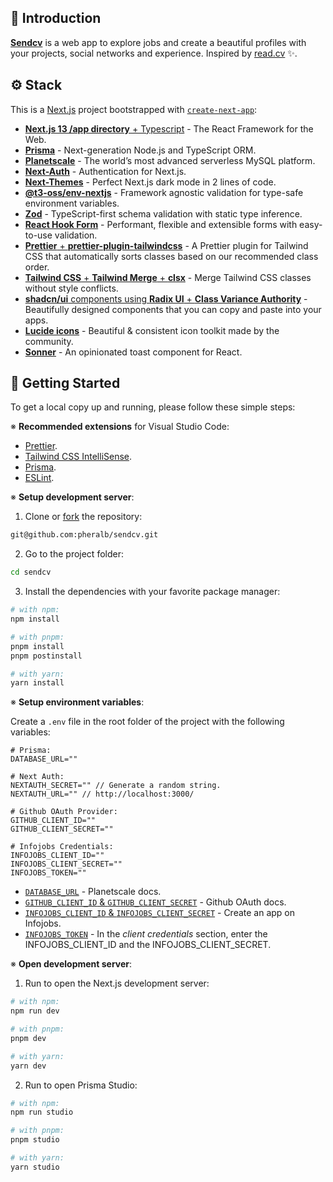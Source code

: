## 👋 Introduction

[**Sendcv**](https://sendcv.vercel.app) is a web app to explore jobs and create a beautiful profiles with your projects, social networks and experience. Inspired by [read.cv](https://read.cv/) ✨.

## ⚙️ Stack

This is a [Next.js](https://nextjs.org/) project bootstrapped with [`create-next-app`](https://github.com/vercel/next.js/tree/canary/packages/create-next-app):

- [**Next.js 13 /app directory** + Typescript](https://nextjs.org/) - The React Framework for the Web.
- [**Prisma**](https://www.prisma.io/) - Next-generation Node.js and TypeScript ORM.
- [**Planetscale**](https://planetscale.com/) - The world’s most advanced serverless MySQL platform.
- [**Next-Auth**](https://next-auth.js.org/) - Authentication for Next.js.
- [**Next-Themes**](https://github.com/pacocoursey/next-themes) - Perfect Next.js dark mode in 2 lines of code.
- [**@t3-oss/env-nextjs**](https://env.t3.gg/) - Framework agnostic validation for type-safe environment variables.
- [**Zod**](https://zod.dev/) - TypeScript-first schema validation with static type inference.
- [**React Hook Form**](https://react-hook-form.com/) - Performant, flexible and extensible forms with easy-to-use validation.
- [**Prettier** + **prettier-plugin-tailwindcss**](https://github.com/tailwindlabs/prettier-plugin-tailwindcss) - A Prettier plugin for Tailwind CSS that automatically sorts classes based on our recommended class order.
- [**Tailwind CSS** + **Tailwind Merge** + **clsx**](https://github.com/dcastil/tailwind-merge) - Merge Tailwind CSS classes without style conflicts.
- [**shadcn/ui** components using **Radix UI** + **Class Variance Authority**](https://ui.shadcn.com/) - Beautifully designed components that you can copy and paste into your apps.
- [**Lucide icons**](https://lucide.dev/) - Beautiful & consistent icon toolkit made by the community.
- [**Sonner**](https://sonner.emilkowal.ski/) - An opinionated toast component for React.

## 🚀 Getting Started

To get a local copy up and running, please follow these simple steps:

※ **Recommended extensions** for Visual Studio Code:

- [Prettier](https://marketplace.visualstudio.com/items?itemName=esbenp.prettier-vscode).
- [Tailwind CSS IntelliSense](https://marketplace.visualstudio.com/items?itemName=bradlc.vscode-tailwindcss).
- [Prisma](https://marketplace.visualstudio.com/items?itemName=Prisma.prisma).
- [ESLint](https://marketplace.visualstudio.com/items?itemName=dbaeumer.vscode-eslint).

※ **Setup development server**:

1. Clone or [fork](https://github.com/pheralb/sendcv/fork) the repository:

```bash
git@github.com:pheralb/sendcv.git
```

2. Go to the project folder:

```bash
cd sendcv
```

3. Install the dependencies with your favorite package manager:

```bash
# with npm:
npm install

# with pnpm:
pnpm install
pnpm postinstall

# with yarn:
yarn install 
```

※ **Setup environment variables**:

Create a ``.env`` file in the root folder of the project with the following variables:

```env
# Prisma:
DATABASE_URL=""

# Next Auth:
NEXTAUTH_SECRET="" // Generate a random string.
NEXTAUTH_URL="" // http://localhost:3000/

# Github OAuth Provider:
GITHUB_CLIENT_ID=""
GITHUB_CLIENT_SECRET=""

# Infojobs Credentials:
INFOJOBS_CLIENT_ID=""
INFOJOBS_CLIENT_SECRET=""
INFOJOBS_TOKEN=""
```

- [`DATABASE_URL`](https://planetscale.com/docs/tutorials/connect-nextjs-app#generate-a-connection-string) - Planetscale docs.
- [`GITHUB_CLIENT_ID` & `GITHUB_CLIENT_SECRET`](https://docs.github.com/en/apps/oauth-apps/building-oauth-apps/creating-an-oauth-app) - Github OAuth docs.
- [`INFOJOBS_CLIENT_ID` & `INFOJOBS_CLIENT_SECRET`](https://developer.infojobs.net/app/manage-app/create.xhtml) - Create an app on Infojobs.
- [`INFOJOBS_TOKEN`](https://developer.infojobs.net/documentation/app-auth/index.xhtml) - In the *client credentials* section, enter the INFOJOBS_CLIENT_ID and the INFOJOBS_CLIENT_SECRET.

※ **Open development server**:

1. Run to open the Next.js development server:

```bash
# with npm:
npm run dev

# with pnpm:
pnpm dev

# with yarn:
yarn dev 
```

2. Run to open Prisma Studio:

```bash
# with npm:
npm run studio

# with pnpm:
pnpm studio

# with yarn:
yarn studio 
```